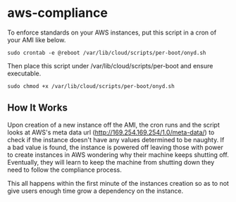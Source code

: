 # aws-compliance

To enforce standards on your AWS instances, put this script in a cron of your AMI like below.

`sudo crontab -e
@reboot /var/lib/cloud/scripts/per-boot/onyd.sh`

Then place this script under /var/lib/cloud/scripts/per-boot and ensure executable.

`sudo chmod +x /var/lib/cloud/scripts/per-boot/onyd.sh`

## How It Works

Upon creation of a new instance off the AMI, the cron runs and the script looks at AWS's meta data url (http://169.254.169.254/1.0/meta-data/) to check if the instance doesn't have any values determined to be naughty. If a bad value is found, the instance is powered off leaving those with power to create instances in AWS wondering why their machine keeps shutting off. Eventually, they will learn to keep the machine from shutting down they need to follow the compliance process.

This all happens within the first minute of the instances creation so as to not give users enough time grow a dependency on the instance.
